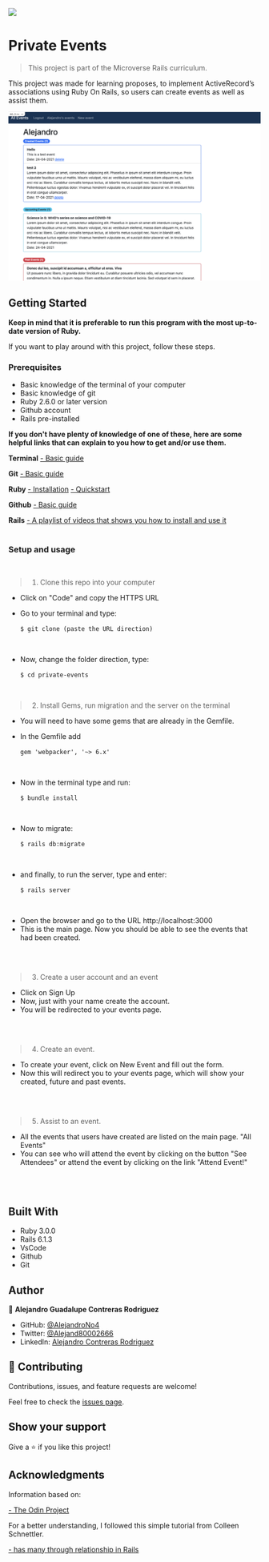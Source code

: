 ![](https://img.shields.io/badge/Microverse-blueviolet)

# Private Events

> This project is part of the Microverse Rails curriculum.

This project was made for learning proposes, to implement ActiveRecord’s associations using Ruby On Rails, so users can create events as well as assist them.

<p align="center">
<img src="./app_screenshot.png" width="600"/>
</p>

## Getting Started

**Keep in mind that it is preferable to run this program with the most up-to-date version of Ruby.**

If you want to play around with this project, follow these steps.

### Prerequisites

- Basic knowledge of the terminal of your computer
- Basic knowledge of git
- Ruby 2.6.0 or later version
- Github account
- Rails pre-installed

**If you don't have plenty of knowledge of one of these, here are some helpful links that can explain to you how to get and/or use them.**

**Terminal**
[- Basic guide](https://www.techrepublic.com/article/16-terminal-commands-every-user-should-know/)
<br>

**Git**
[- Basic guide](https://product.hubspot.com/blog/git-and-github-tutorial-for-beginners)
<br>

**Ruby**
[- Installation](https://www.ruby-lang.org/en/documentation/installation)
[- Quickstart](https://www.ruby-lang.org/en/documentation/quickstart/)
<br>

**Github**
[- Basic guide](https://guides.github.com/activities/hello-world/)
<br>

**Rails**
[- A playlist of videos that shows you how to install and use it](https://www.youtube.com/watch?v=iF8caVyDi5g&list=PLCC34OHNcOtrk3BDsfZwf4GattdLoKCOF)
<br>
<br>

### Setup and usage

<br/>

> 1. Clone this repo into your computer

- Click on "Code" and copy the HTTPS URL
- Go to your terminal and type: 

      $ git clone (paste the URL direction)
<br/>

- Now, change the folder direction, type: 

      $ cd private-events
<br/>

> 2. Install Gems, run migration and the server on the terminal

- You will need to have some gems that are already in the Gemfile.
- In the Gemfile add 

      gem 'webpacker', '~> 6.x'
<br/>

- Now in the terminal type and run:

      $ bundle install
<br/>

- Now to migrate:

      $ rails db:migrate
<br/>

- and finally, to run the server, type and enter:

      $ rails server
<br/>

- Open the browser and go to the URL http://localhost:3000
- This is the main page. Now you should be able to see the events that had been created.
<br/>
<br/>

> 3. Create a user account and an event

- Click on Sign Up
- Now, just with your name create the account.
- You will be redirected to your events page.
<br/>
<br/>

> 4. Create an event.

- To create your event, click on New Event and fill out the form.
- Now this will redirect you to your events page, which will show your created, future and past events.
<br/>
<br/>

> 5. Assist to an event.

- All the events that users have created are listed on the main page. "All Events"
- You can see who will attend the event by clicking on the button "See Attendees" or attend the event by clicking on the link "Attend Event!"
<br/>
<br/>

## Built With

- Ruby 3.0.0
- Rails 6.1.3
- VsCode
- Github
- Git
  <br>

## Author

👤 **Alejandro Guadalupe Contreras Rodriguez**

- GitHub: [@AlejandroNo4](https://github.com/AlejandroNo4)
- Twitter: [@Alejand80002666](https://twitter.com/alejand80002666)
- LinkedIn: [Alejandro Contreras Rodriguez](https://www.linkedin.com/in/alejandro-contreras-rodriguez-b524821b5/)

## 🤝 Contributing

Contributions, issues, and feature requests are welcome!

Feel free to check the [issues page](https://github.com/AlejandroNo4/private-events/issues).

## Show your support

Give a ⭐️ if you like this project!

## Acknowledgments

Information based on:

[- The Odin Project](https://www.theodinproject.com/paths/full-stack-ruby-on-rails/courses/ruby-on-rails/lessons/associations)

For a better understanding, I followed this simple tutorial from Colleen Schnettler.

[- has many through relationship in Rails](https://www.youtube.com/watch?v=15bbxWGTp6c&t=391s)